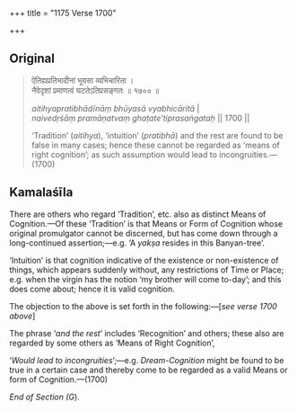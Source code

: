 +++
title = "1175 Verse 1700"

+++
## Original 
>
> ऐतिह्यप्रतिभादीनां भूयसा व्यभिचारिता ।  
> नैवेदृशां प्रमाणत्वं घटतेऽतिप्रसङ्गतः ॥ १७०० ॥ 
>
> *aitihyapratibhādīnāṃ bhūyasā vyabhicāritā* \|  
> *naivedṛśāṃ pramāṇatvaṃ ghaṭate'tiprasaṅgataḥ* \|\| 1700 \|\| 
>
> ‘Tradition’ (*aitihya*), ‘intuition’ (*pratibhā*) and the rest are found to be false in many cases; hence these cannot be regarded as ‘means of right cognition’; as such assumption would lead to incongruities.—(1700)



## Kamalaśīla

There are others who regard ‘Tradition’, etc. also as distinct Means of Cognition.—Of these ‘Tradition’ is that Means or Form of Cognition whose original promulgator cannot be discerned, but has come down through a long-continued assertion;—e.g. ‘A *yakṣa* resides in this Banyan-tree’.

‘Intuition’ is that cognition indicative of the existence or non-existence of things, which appears suddenly without, any restrictions of Time or Place; e.g. when the virgin has the notion ‘my brother will come to-day’; and this does come about; hence it is valid cognition.

The objection to the above is set forth in the following:—[*see verse 1700 above*]

The phrase ‘*and the rest*’ includes ‘Recognition’ and others; these also are regarded by some others as ‘Means of Right Cognition’,

‘*Would lead to incongruities*’;—e.g. *Dream-Cognition* might be found to be true in a certain case and thereby come to be regarded as a valid Means or form of Cognition.—(1700)

*End of Section (G*).


